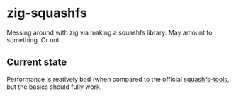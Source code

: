 # zig-squashfs

Messing around with zig via making a squashfs library. May amount to something. Or not.

## Current state

Performance is reatively bad (when compared to the official [squashfs-tools](https://github.com/plougher/squashfs-tools), but the basics should fully work.
